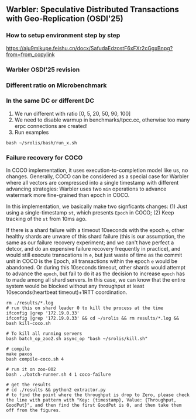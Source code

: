## Warbler: Speculative Distributed Transactions with Geo-Replication (OSDI'25)

### How to setup environment step by step
https://aju9mlkupe.feishu.cn/docx/SafudaEdzostF6xFXr2cGgxBnpg?from=from_copylink


### Warbler OSDI'25 revision
### Different ratio on Microbenchmark
### In the same DC or different DC
1. We run different with ratio [0, 5, 20, 50, 90, 100]
2. We need to disable warmup in benchmarks/tpcc.cc, otherwise too many erpc connections are created!
3. Run examples 
```
bash ~/srolis/bash/run_x.sh
```

### Failure recovery for COCO
In COCO implementation, it uses execution-to-completion model like us, no changes. Generally, COCO can be considered as a special case for Warbler where all vectors are compressed into a single timestamp with different advancing strategies: Warbler uses two `min` operations to advance watermark more fine-grained than epoch in COCO.

In this implementation, we basically make two signficants changes: (1) Just using a single-timestamp `st`, which presents `Epoch` in COCO; (2) Keep tracking of the `st` from 10ms ago.

If there is a shard failure with a timeout 10seconds with the epoch `e`, other healthy shards are unware of this shard failure (this is our assumption, the same as our failure recovery experiment; and we can't have perfect a detcor, and do an expensive failure recovery frequently in practice), and would still execute transcations in `e`, but just waste of time as the commit unit in COCO is the Epoch, all transactions within the epoch `e` would be abandoned. Or during this 10seconds timeout, other shards would attempt to advance the `epoch`, but fail to do it as the decision to increase `epoch` has to made among all shard servers. In this case, we can know that the entire system would be blocked without any throughput at least 10seconds(heartbeat timeout)+1RTT coordination.

```
rm ./results/*.log
# run this on shard leader 0 to kill the process at the time
ifconfig |grep '172.19.0.33'
ifconfig |grep '172.19.0.33' && cd ~/srolis && rm results/*.log && bash kill-coco.sh

# To kill all running servers 
bash batch_op_zoo2.sh async_op "bash ~/srolis/kill.sh"

# compile
make paxos
bash compile-coco.sh 4

# run it on zoo-002
bash ../batch-runner.sh 4 1 coco-failure

# get the results
# cd ./results && python2 extractor.py 
# to find the point where the throughput is drop to Zero, please check the line with pattern with "Key: {timestamp}, Value: {Throughput, GoodPut}", and then find the first GoodPut is 0, and then take them off from the figures. 
```